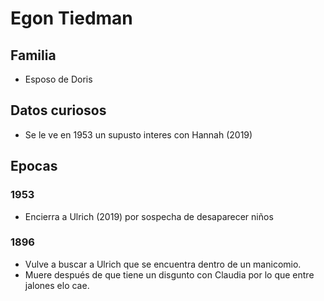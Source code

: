 # Egon Tiedman

## Familia

* Esposo de Doris

## Datos curiosos

* Se le ve en 1953 un supusto interes con Hannah (2019)

## Epocas

### 1953

* Encierra a Ulrich (2019) por sospecha de desaparecer niños

### 1896

* Vulve a buscar a Ulrich que se encuentra dentro de un manicomio.
* Muere después de que tiene un disgunto con Claudia por lo que entre jalones elo cae.
